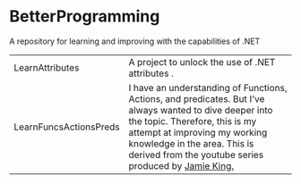 # BetterProgramming
A repository for learning and improving with the capabilities of .NET 

<table>
    <tr>
        <td>LearnAttributes</td>
        <td>A project to unlock the use of .NET attributes .</td>
    </tr>    
    <tr>
        <td>LearnFuncsActionsPreds</td>
        <td>I have an understanding of Functions, Actions, and predicates. But I've always wanted to dive deeper into the topic. Therefore, this is my attempt at improving my working knowledge in the area. This is derived from the youtube series produced by <a href="https://www.youtube.com/watch?v=UL2XHN6uJCg&amps;list=PLAE7FECFFFCBE1A54">Jamie King.</a></td>
    </tr>    
    </table>
